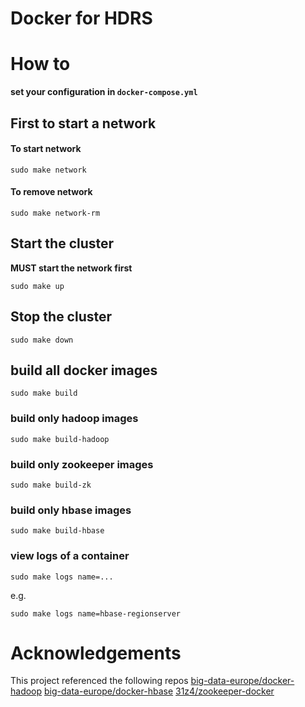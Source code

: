 # Docker for HDRS

# How to
**set your configuration in `docker-compose.yml`**
## First to start a network
#### To start network
```
sudo make network
```
#### To remove network
```
sudo make network-rm
```

## Start the cluster
**MUST start the network first**
```
sudo make up
```
## Stop the cluster
```
sudo make down
```

## build all docker images
```
sudo make build
```
### build only hadoop images
```
sudo make build-hadoop
```
### build only zookeeper images
```
sudo make build-zk
```
### build only hbase images
```
sudo make build-hbase
```

### view logs of a container
```
sudo make logs name=...
```
e.g.
```
sudo make logs name=hbase-regionserver
```

# Acknowledgements
This project referenced the following repos
[big-data-europe/docker-hadoop](https://github.com/big-data-europe/docker-hadoop)
[big-data-europe/docker-hbase](https://github.com/big-data-europe/docker-hbase/tree/master/distributed)
[31z4/zookeeper-docker](https://github.com/31z4/zookeeper-docker/issues)
